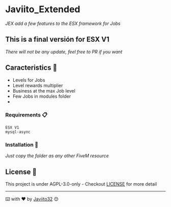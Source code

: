 # Javiito_Extended

_JEX add a few features to the ESX framework for Jobs_

## This is a final versión for ESX V1
_There will not be any update, feel free to PR if you want_

## Caracteristics 🚀

- Levels for Jobs
- Level rewards multiplier
- Business at the max Job level
- Few Jobs in modules folder
- 

### Requirements 📋

```
ESX V1
mysql-async
```

### Installation 🔧

_Just copy the folder as any other FiveM resource_

## License 📄

This project is under AGPL-3.0-only - Checkout [LICENSE](LICENSE) for more detail

---
⌨️ with ❤️ by [Javiito32](https://github.com/Javiito32) 😊
